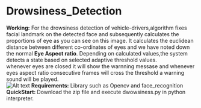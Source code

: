 # Drowsiness_Detection
<b>Working:</b>
For the drowsiness detection of vehicle-drivers,algorithm fixes facial landmark on the detected face and subsequently calculates the proportions of eye as you can see on this image. It calculates the euclidean distance between different co-ordinates of eyes and we have noted down the normal <b>Eye Aspect ratio</b>. Depending on calculated values,the system detects a state based on selected adaptive threshold values.<br>
whenever eyes are closed it will show the warnning messase and whenever eyes aspect ratio consecutive frames will cross the threshold a warning sound will be played.<br>
![Alt text](https://www.mdpi.com/jimaging/jimaging-04-00120/article_deploy/html/images/jimaging-04-00120-g002.png?raw=true "Title")
<b>Requirements:</b>    Library such as Opencv and face_recognition</br>
<b>QuickStart: </b>Download the zip file and execute dwowsiness.py in python interpreter.
